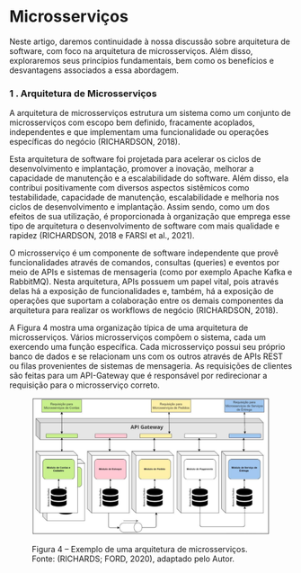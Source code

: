 # Microsserviços

Neste artigo, daremos continuidade à nossa discussão sobre arquitetura de software, com foco na arquitetura de microsserviços. Além disso, exploraremos seus princípios fundamentais, bem como os benefícios e desvantagens associados a essa abordagem.



### 1 . Arquitetura de Microsserviços

A arquitetura de microsserviços estrutura um sistema como um conjunto de microsserviços com escopo bem definido, fracamente acoplados, independentes e que implementam uma funcionalidade ou operações específicas do negócio (RICHARDSON, 2018).&#x20;

Esta arquitetura de software foi projetada para acelerar os ciclos de desenvolvimento e implantação, promover a inovação, melhorar a capacidade de manutenção e a escalabilidade do software. Além disso, ela contribui positivamente com diversos aspectos sistêmicos como testabilidade, capacidade de manutenção, escalabilidade e melhoria nos ciclos de desenvolvimento e implantação. Assim sendo, como um dos efeitos de sua utilização, é proporcionada à organização que emprega esse tipo de arquitetura o desenvolvimento de software com mais qualidade e rapidez (RICHARDSON, 2018 e FARSI et al., 2021).

O microsserviço é um componente de software independente que provê funcionalidades através de comandos, consultas (queries) e eventos por meio de APIs e sistemas de mensageria (como por exemplo Apache Kafka e RabbitMQ). Nesta arquitetura, APIs possuem um papel vital, pois através delas há a exposição de funcionalidades e, também, há a exposição de operações que suportam a colaboração entre os demais componentes da arquitetura para realizar os workflows de negócio (RICHARDSON, 2018).&#x20;

A Figura 4 mostra uma organização típica de uma arquitetura de microsserviços. Vários microsserviços compõem o sistema, cada um exercendo uma função específica. Cada microsserviço possui seu próprio banco de dados e se relacionam uns com os outros através de APIs REST ou filas provenientes de sistemas de mensageria. As requisições de clientes são feitas para um API-Gateway que é responsável por redirecionar a requisição para o microsserviço correto.

<figure><img src="../.gitbook/assets/image (2).png" alt=""><figcaption><p>Figura 4 – Exemplo de uma arquitetura de microsserviços.<br>Fonte: (RICHARDS; FORD, 2020), adaptado pelo Autor.</p></figcaption></figure>
